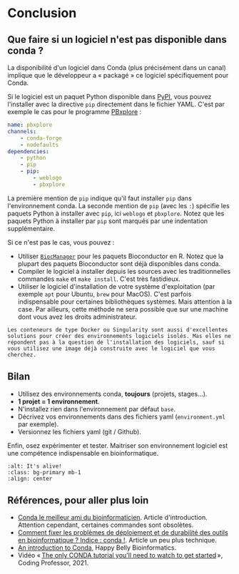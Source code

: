 # Conclusion

## Que faire si un logiciel n'est pas disponible dans conda ?

La disponibilité d'un logiciel dans Conda (plus précisément dans un canal) implique que le développeur a « packagé » ce logiciel spécifiquement pour Conda.

Si le logiciel est un paquet Python disponible dans [PyPI](https://pypi.org/), vous pouvez l'installer avec la directive `pip` directement dans le fichier YAML. C'est par exemple le cas pour le programme [PBxplore](https://github.com/pierrepo/PBxplore) :

```yaml
name: pbxplore
channels:
    - conda-forge
    - nodefaults
dependencies:
    - python
    - pip
    - pip:
        - weblogo
        - pbxplore
```

La première mention de `pip` indique qu'il faut installer `pip` dans l'environnement conda. La seconde mention de `pip` (avec les `:`) spécifie les paquets Python à installer avec `pip`, ici `weblogo` et `pbxplore`. Notez que les paquets Python à installer par `pip` sont marqués par une indentation supplémentaire.

Si ce n'est pas le cas, vous pouvez :

- Utiliser [`BiocManager`](https://www.bioconductor.org/install/) pour les paquets Bioconductor en R. Notez que la plupart des paquets Bioconductor sont déjà disponibles dans conda.
- Compiler le logiciel à installer depuis les sources avec les traditionnelles commandes `make` et `make install`. C'est très fastidieux.
- Utiliser le logiciel d'installation de votre système d'exploitation (par exemple `apt` pour Ubuntu, `brew` pour MacOS). C'est parfois indispensable pour certaines bibliothèques systèmes. Mais attention à la case. Par ailleurs, cette méthode ne sera possible que sur une machine dont vous avez les droits administrateur.

```{note}
Les conteneurs de type Docker ou Singularity sont aussi d'excellentes solutions pour créer des environnements logiciels isolés. Mas elles ne répondent pas à la question de l'installation des logiciels, sauf si vous utilisez une image déjà construite avec le logiciel que vous cherchez.
```

## Bilan

- Utilisez des environnements conda, **toujours** (projets, stages...).
- **1 projet = 1 environnement**.
- N'installez rien dans l'environnement par défaut `base`.
- Décrivez vos environnements dans des fichiers yaml (`environment.yml` par exemple).
- Versionnez les fichiers yaml (git / Github).

Enfin, osez expérimenter et tester. Maitriser son environnement logiciel est une compétence indispensable en bioinformatique.

```{image} img/i_s_alive.gif
:alt: It's alive!
:class: bg-primary mb-1
:align: center
```


## Références, pour aller plus loin

- [Conda le meilleur ami du bioinformaticien](https://bioinfo-fr.net/conda-le-meilleur-ami-du-bioinformaticien). Article d'introduction. Attention cependant, certaines commandes sont obsolètes.
- [Comment fixer les problèmes de déploiement et de durabilité des outils en bioinformatique ? Indice : conda !](https://bioinfo-fr.net/comment-fixer-les-problemes-de-deploiement-et-de-durabilite-des-outils-en-bioinformatique). Article un peu plus technique.
- [An introduction to Conda](https://astrobiomike.github.io/unix/conda-intro), Happy Belly Bioinformatics.
- Vidéo « [The only CONDA tutorial you'll need to watch to get started](https://www.youtube.com/watch?v=sDCtY9Z1bqE) », Coding Professor, 2021.